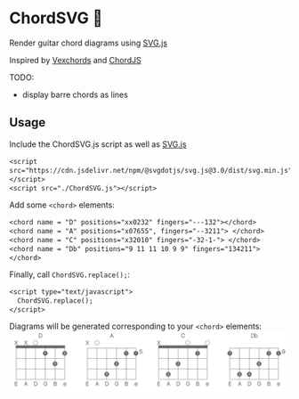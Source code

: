 # ChordSVG 🎸

Render guitar chord diagrams using [SVG.js](https://svgjs.com/)

Inspired by [Vexchords](https://github.com/0xfe/vexchords) and [ChordJS](https://github.com/acspike/ChordJS)

TODO:
- display barre chords as lines

## Usage


Include the ChordSVG.js script as well as [SVG.js](https://svgjs.com/)

```
<script src="https://cdn.jsdelivr.net/npm/@svgdotjs/svg.js@3.0/dist/svg.min.js"></script>
<script src="./ChordSVG.js"></script>
```


Add some `<chord>` elements:

```
<chord name = "D" positions="xx0232" fingers="---132"></chord>
<chord name = "A" positions="x07655", fingers="--3211"> </chord>
<chord name = "C" positions="x32010" fingers="-32-1-"> </chord>
<chord name = "Db" positions="9 11 11 10 9 9" fingers="134211"> </chord>
```


Finally, call `ChordSVG.replace();`:

```
<script type="text/javascript">
  ChordSVG.replace();
</script>
```

Diagrams will be generated corresponding to your `<chord>` elements:
![image of chord diagrams](https://raw.githubusercontent.com/mwcm/ChordSVG/master/diagrams.png)
